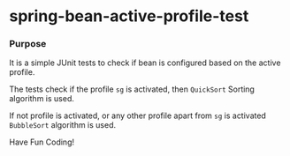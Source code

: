 # spring-bean-active-profile-test

### Purpose

It is a simple JUnit tests to check if bean is configured based on the active profile.

The tests check if the profile `sg` is activated, then `QuickSort` Sorting algorithm is used. 

If not profile is activated, or any other profile apart from `sg` is activated `BubbleSort` algorithm is used.

Have Fun Coding!

